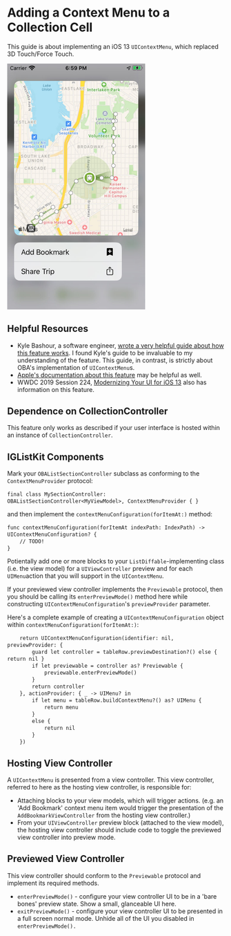 # Adding a Context Menu to a Collection Cell

This guide is about implementing an iOS 13 `UIContextMenu`, which replaced 3D Touch/Force Touch.

<img src='images/uicontextmenu.jpg' width="320" alt="UIContextMenu example">

## Helpful Resources

* Kyle Bashour, a software engineer, [wrote a very helpful guide about how this feature works](https://kylebashour.com/posts/context-menu-guide). I found Kyle's guide to be invaluable to my understanding of the feature. This guide, in contrast, is strictly about OBA's implementation of `UIContextMenu`s.
* [Apple's documentation about this feature](https://developer.apple.com/documentation/uikit/menus_and_shortcuts) may be helpful as well.
* WWDC 2019 Session 224, [Modernizing Your UI for iOS 13](https://developer.apple.com/videos/play/wwdc2019/224/) also has information on this feature.

## Dependence on CollectionController

This feature only works as described if your user interface is hosted within an instance of `CollectionController`.

## IGListKit Components

Mark your `OBAListSectionController` subclass as conforming to the `ContextMenuProvider` protocol:

    final class MySectionController: OBAListSectionController<MyViewModel>, ContextMenuProvider { }
    
and then implement the `contextMenuConfiguration(forItemAt:)` method:

    func contextMenuConfiguration(forItemAt indexPath: IndexPath) -> UIContextMenuConfiguration? {
        // TODO!
    }

Potientally add one or more blocks to your `ListDiffable`-implementing class (i.e. the view model) for a `UIViewController` preview and for each `UIMenu`action that you will support in the `UIContextMenu`.

If your previewed view controller implements the `Previewable` protocol, then you should be calling its `enterPreviewMode()` method here while constructing `UIContextMenuConfiguration`'s `previewProvider` parameter.

Here's a complete example of creating a `UIContextMenuConfiguration` object within `contextMenuConfiguration(forItemAt:)`:

        return UIContextMenuConfiguration(identifier: nil, previewProvider: {
            guard let controller = tableRow.previewDestination?() else { return nil }
            if let previewable = controller as? Previewable {
                previewable.enterPreviewMode()
            }
            return controller
        }, actionProvider: { _ -> UIMenu? in
            if let menu = tableRow.buildContextMenu?() as? UIMenu {
                return menu
            }
            else {
                return nil
            }
        })

## Hosting View Controller

A `UIContextMenu` is presented from a view controller. This view controller, referred to here as the hosting view controller, is responsible for:

* Attaching blocks to your view models, which will trigger actions. (e.g. an 'Add Bookmark' context menu item would trigger the presentation of the `AddBookmarkViewController` from the hosting view controller.)
* From your `UIViewController` preview block (attached to the view model), the hosting view controller should include code to toggle the previewed view controller into preview mode.

## Previewed View Controller

This view controller should conform to the `Previewable` protocol and implement its required methods.

* `enterPreviewMode()` - configure your view controller UI to be in a 'bare bones' preview state. Show a small, glanceable UI here.
* `exitPreviewMode()` - configure your view controller UI to be presented in a full screen normal mode. Unhide all of the UI you disabled in `enterPreviewMode().`